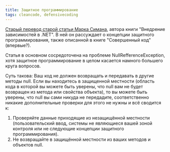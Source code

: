 ```yaml
---
title: Защитное программирование
tags: cleancode, defensivecoding
---
```


[Старый перевод старой статьи Марка Симана](https://habrahabr.ru/post/191548/), автора книги "Внедрение зависимостей в .NET". В ней он рассуждает о концепции защитного программирования, также описанной в книге "Совершенный код" (впервые?).

Статья в основном сосредоточена на проблеме NullRefferenceException, хотя защитное программирование в целом касается намного большего круга вопросов.

Суть такова:
Ваш код не должен возвращать и передавать в другие методы null. Если вы находитесь в защищенной местности (область кода в которой вы можете быть уверены, что null вам не будет возвращен из метода или свойства объекта), то вы можете быть уверены, что null вы сами никуда не передадите, соответственно никакие дополнительные проверки для этого не нужны и всё сводится к:

1. Проверяйте данные приходящие из незащищённой местности (пользовательский ввод, системы не являющиеся вашей зоной контроля или не следующие концепции защитного программирования).
2. Не возвращайте в защищённой местности из ваших методов и объектов null.
